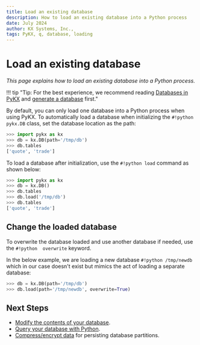 ```yaml
---
title: Load an existing database
description: How to load an existing database into a Python process
date: July 2024
author: KX Systems, Inc.,
tags: PyKX, q, database, loading
---
```


# Load an existing database

_This page explains how to load an existing database into a Python process._

!!! tip "Tip: For the best experience, we recommend reading [Databases in PyKX](index.md) and [generate a database](db_gen.md) first."

By default, you can only load one database into a Python process when using PyKX. To automatically load a database when initializing the `#!python pykx.DB` class, set the database location as the path:

```python
>>> import pykx as kx
>>> db = kx.DB(path='/tmp/db')
>>> db.tables
['quote', 'trade']
```

To load a database after initialization, use the `#!python load` command as shown below:

```python
>>> import pykx as kx
>>> db = kx.DB()
>>> db.tables
>>> db.load('/tmp/db')
>>> db.tables
['quote', 'trade']
```

## Change the loaded database

To overwrite the database loaded and use another database if needed, use the `#!python  overwrite` keyword. 

In the below example, we are loading a new database `#!python /tmp/newdb` which in our case doesn't exist but mimics the act of loading a separate database:

```python
>>> db = kx.DB(path='/tmp/db')
>>> db.load(path='/tmp/newdb', overwrite=True)
```

## Next Steps

- [Modify the contents of your database](db_mgmt.md).
- [Query your database with Python](../../fundamentals/query/pyquery.md).
- [Compress/encrypt data](../compress-encrypt.md#persisting-database-partitions-with-various-configurations) for persisting database partitions.
